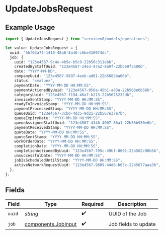 # UpdateJobsRequest

## Example Usage

```typescript
import { UpdateJobsRequest } from "servicem8/models/operations";

let value: UpdateJobsRequest = {
  uuid: "5bf03a7f-1419-48a8-8a46-c6be410974dc",
  job: {
    uuid: "123e4567-9c4e-4b5e-b5c9-22b56c311ebb",
    createdByStaffUuid: "123e4567-14e3-47a2-8a9f-22b569f5b00b",
    date: "YYYY-MM-DD",
    companyUuid: "123e4567-5897-4eeb-ad61-22b5682ba06b",
    status: "<value>",
    paymentDate: "YYYY-MM-DD HH:MM:SS",
    paymentActionedByUuid: "123e4567-056a-45b1-a83a-22b568e6b56b",
    categoryUuid: "123e4567-f194-46a7-b213-22b5675232db",
    invoiceSentStamp: "YYYY-MM-DD HH:MM:SS",
    readyToInvoiceStamp: "YYYY-MM-DD HH:MM:SS",
    paymentProcessedStamp: "YYYY-MM-DD HH:MM:SS",
    queueUuid: "123e4567-3cbd-4d35-9d21-22b567e37e7b",
    queueExpiryDate: "YYYY-MM-DD HH:MM:SS",
    queueAssignedStaffUuid: "123e4567-4340-4007-86a1-22b56b930e6b",
    paymentReceivedStamp: "YYYY-MM-DD HH:MM:SS",
    quoteDate: "YYYY-MM-DD HH:MM:SS",
    quoteSentStamp: "YYYY-MM-DD HH:MM:SS",
    workOrderDate: "YYYY-MM-DD HH:MM:SS",
    completionDate: "YYYY-MM-DD HH:MM:SS",
    completionActionedByUuid: "123e4567-795c-49bf-8691-22b562c90b5b",
    unsuccessfulDate: "YYYY-MM-DD HH:MM:SS",
    jobIsScheduledUntilStamp: "YYYY-MM-DD HH:MM:SS",
    activeNetworkRequestUuid: "123e4567-9809-44d6-b03c-22b5677aaa3b",
  },
};
```

## Fields

| Field                                                      | Type                                                       | Required                                                   | Description                                                |
| ---------------------------------------------------------- | ---------------------------------------------------------- | ---------------------------------------------------------- | ---------------------------------------------------------- |
| `uuid`                                                     | *string*                                                   | :heavy_check_mark:                                         | UUID of the Job                                            |
| `job`                                                      | [components.JobInput](../../models/components/jobinput.md) | :heavy_check_mark:                                         | Job fields to update                                       |